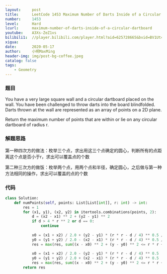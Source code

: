 ```yaml
---
layout:     post
title:      LeetCode 1453 Maximum Number of Darts Inside of a Circular Dartboard (Python)
number:     1453
level:      Hard
lcurl:      maximum-number-of-darts-inside-of-a-circular-dartboard
youtube:    A3Xs-ZeZ1vs
bilibili1:  //player.bilibili.com/player.html?aid=625728665&bvid=BV1Ut4y117jp&cid=192315687&page=1
xigua:      
date:       2020-05-17
author:     小明MaxMing
header-img: img/post-bg-coffee.jpeg
catalog: false
tags:
    - Geometry
---
```


### 题目

You have a very large square wall and a circular dartboard placed on the wall. You have been challenged to throw darts into the board blindfolded. Darts thrown at the wall are represented as an array of points on a 2D plane. 

Return the maximum number of points that are within or lie on any circular dartboard of radius r.

### 解题思路

第一种四次方的做法：枚举三个点，求出用这三个点确定的圆心，判断所有的点距离这个点是否小于r，求出可以覆盖点的个数

第二种三次方的做饭：枚举两个点，用两个点和半径，确定圆心，之后做与第一种方法相同的操作，求出可以覆盖的点的个数

### 代码
```python
class Solution:
    def numPoints(self, points: List[List[int]], r: int) -> int:
        res = 1
        for (x1, y1), (x2, y2) in itertools.combinations(points, 2):
            d = (x2 - x1) ** 2 + (y2 - y1) ** 2
            if d > 4 * r ** 2 or d == 0:
                continue
            
            x0 = (x1 + x2) / 2.0 + (y2 - y1) * (r * r - d / 4) ** 0.5 / d ** 0.5
            y0 = (y1 + y2) / 2.0 - (x2 - x1) * (r * r - d / 4) ** 0.5 / d ** 0.5
            res = max(res, sum((x - x0) ** 2 + (y - y0) ** 2 <= r * r + 0.00001 for x, y in points))
            
            x0 = (x1 + x2) / 2.0 - (y2 - y1) * (r * r - d / 4) ** 0.5
            y0 = (y1 + y2) / 2.0 + (x2 - x1) * (r * r - d / 4) ** 0.5
            res = max(res, sum((x - x0) ** 2 + (y - y0) ** 2 <= r * r + 0.00001 for x, y in points))
        return res
```
